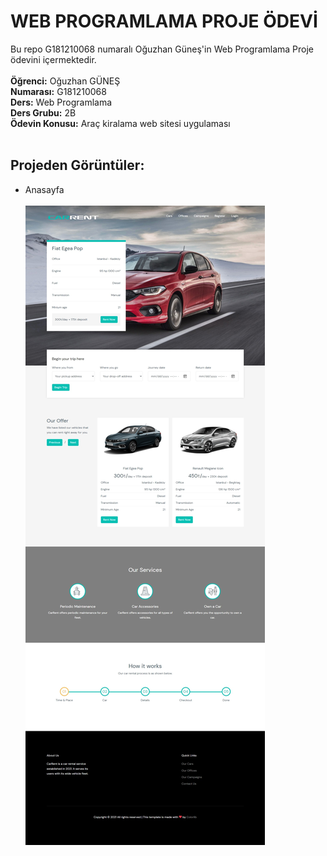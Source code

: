 # WEB PROGRAMLAMA PROJE ÖDEVİ
Bu repo G181210068 numaralı Oğuzhan Güneş'in Web Programlama Proje ödevini içermektedir.<br/><br/>
**Öğrenci:** Oğuzhan GÜNEŞ<br/>
**Numarası:** G181210068<br/>
**Ders:** Web Programlama<br/>
**Ders Grubu:** 2B<br/>
**Ödevin Konusu:** Araç kiralama web sitesi uygulaması<br/><br/>
## Projeden Görüntüler:
* Anasayfa<br/><br/>
![CarRent index page!](/github-img/index-full.jpeg "CarRent index page")